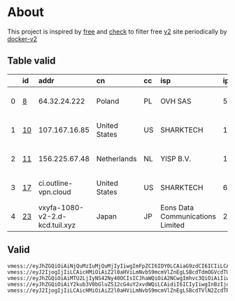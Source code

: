 
# About

This project is inspired by [free](https://github.com/freefq/free) and [check](https://github.com/yeahwu/check) to filter free [v2](https://github.com/v2fly/v2ray-core) site periodically by [docker-v2](https://hub.docker.com/r/v2ray/official)

    

## Table valid
|    | id                   | addr                           | cn            | cc   | isp                              | ip                  | chatgpt          |
|---:|:---------------------|:-------------------------------|:--------------|:-----|:---------------------------------|:--------------------|:-----------------|
|  0 | [8](config/8.json)   | 64.32.24.222                   | Poland        | PL   | OVH SAS                          | 54.36.174.181       | Yes (Region: FR) |
|  1 | [10](config/10.json) | 107.167.16.85                  | United States | US   | SHARKTECH                        | 170.178.189.50      | Yes (Region: US) |
|  2 | [11](config/11.json) | 156.225.67.48                  | Netherlands   | NL   | YISP B.V.                        | 154.84.1.164        | Yes (Region: NL) |
|  3 | [17](config/17.json) | ci.outline-vpn.cloud           | United States | US   | SHARKTECH                        | 67.21.72.34         | Yes (Region: US) |
|  4 | [23](config/23.json) | vxyfa-1080-v2-2.d-kcd.tuil.xyz | Japan         | JP   | Eons Data Communications Limited | 2404:c140:221:4c::a | Yes (Region: JP) |

## Valid
```
vmess://eyJhZGQiOiAiNjQuMzIuMjQuMjIyIiwgImFpZCI6IDY0LCAiaG9zdCI6ICIiLCAiaWQiOiAiY2ZmOWQ4NjAtNzMzMC00ZWUxLWIwNzItNzE0MmRkZjE1NzFkIiwgIm5ldCI6ICJ3cyIsICJwYXRoIjogIi9wYXRoLzA4MDgyMjI3MjkxNCIsICJwb3J0IjogNDQzLCAicHMiOiAiZ2l0aHViLmNvbS9mcmVlZnEgLSBcdTdmOGVcdTU2ZmRcdTUyYTBcdTUyMjlcdTc5OGZcdTVjM2NcdTRlOWFcdTVkZGVcdTZkMWJcdTY3NDlcdTc3ZjZTaGFya3RlY2hcdTY1NzBcdTYzNmVcdTRlMmRcdTVmYzMgOCIsICJ0bHMiOiAidGxzIiwgInR5cGUiOiAiYXV0byIsICJzZWN1cml0eSI6ICJhdXRvIiwgInNraXAtY2VydC12ZXJpZnkiOiB0cnVlLCAic25pIjogIiJ9
vmess://eyJ2IjogIjIiLCAicHMiOiAiZ2l0aHViLmNvbS9mcmVlZnEgLSBcdTdmOGVcdTU2ZmRcdTUyYTBcdTUyMjlcdTc5OGZcdTVjM2NcdTRlOWFcdTVkZGVcdTZkMWJcdTY3NDlcdTc3ZjZcdTVlMDJTaGFya1RlY2hcdTY1NzBcdTYzNmVcdTRlMmRcdTVmYzMgMTAiLCAiYWRkIjogIjEwNy4xNjcuMTYuODUiLCAicG9ydCI6IDQ0MywgImlkIjogIjc2NDBhMWU3LTk3MDEtNDI4ZS1hNGIyLTE5YjNlN2RkNmY5ZiIsICJhaWQiOiA2NCwgInNjeSI6ICJhdXRvIiwgIm5ldCI6ICJ3cyIsICJob3N0IjogInd3dy41MTEwOTA1Ny54eXoiLCAicGF0aCI6ICIvcGF0aC8wODA4MjIyNzI5MTQiLCAidGxzIjogInRscyJ9
vmess://eyJhZGQiOiAiMTU2LjIyNS42Ny40OCIsICJhaWQiOiA2NCwgImhvc3QiOiAiIiwgImlkIjogIjNjYTkxMmRhLTZhYzItNDE4Zi1iOWNmLTQ1YjZmNjk0NTc5YiIsICJuZXQiOiAidGNwIiwgInBhdGgiOiAiIiwgInBvcnQiOiA0NTQ5MywgInBzIjogImdpdGh1Yi5jb20vZnJlZWZxIC0gXHU1MzU3XHU5NzVlICAxMSIsICJ0bHMiOiAiIiwgInR5cGUiOiAiYXV0byIsICJzZWN1cml0eSI6ICJhdXRvIiwgInNraXAtY2VydC12ZXJpZnkiOiB0cnVlLCAic25pIjogIiJ9
vmess://eyJhZGQiOiAiY2kub3V0bGluZS12cG4uY2xvdWQiLCAidiI6ICIyIiwgInBzIjogImdpdGh1Yi5jb20vZnJlZWZxIC0gXHU3ZjhlXHU1NmZkXHU1MmEwXHU1MjI5XHU3OThmXHU1YzNjXHU0ZTlhXHU1ZGRlXHU2ZDFiXHU2NzQ5XHU3N2Y2U2hhcmtUZWNoXHU2NTcwXHU2MzZlXHU0ZTJkXHU1ZmMzIDE3IiwgInBvcnQiOiA0MzEyMywgImlkIjogIjI1NjZkMDBmLTIxOGMtNDhmNy05YTM2LTEzZDNkNmYxYTcyNCIsICJhaWQiOiAiNjQiLCAibmV0IjogInRjcCIsICJ0eXBlIjogIiIsICJob3N0IjogIiIsICJwYXRoIjogIi8iLCAidGxzIjogIiJ9
vmess://eyJ2IjogIjIiLCAicHMiOiAiZ2l0aHViLmNvbS9mcmVlZnEgLSBcdTVlN2ZcdTRlMWNcdTc3MDFcdTZkZjFcdTU3MzNcdTVlMDJcdTc5ZmJcdTUyYTggMjMiLCAiYWRkIjogInZ4eWZhLTEwODAtdjItMi5kLWtjZC50dWlsLnh5eiIsICJwb3J0IjogIjM5OTI4IiwgImlkIjogImE1OTBlNjkyLTRjOGQtNDJkZC1iYTgwLWIxNzY1YTM0ZjY5OSIsICJhaWQiOiAiMCIsICJzY3kiOiAiYXV0byIsICJuZXQiOiAid3MiLCAidHlwZSI6ICJub25lIiwgImhvc3QiOiAiZWRnZS5jamhoLm1vbSIsICJwYXRoIjogIi9qZTV4M3BCTjF2ZXozTlF1ZE5rQiIsICJ0bHMiOiAidGxzIiwgInNuaSI6ICIiLCAiYWxwbiI6ICIifQ==
```

